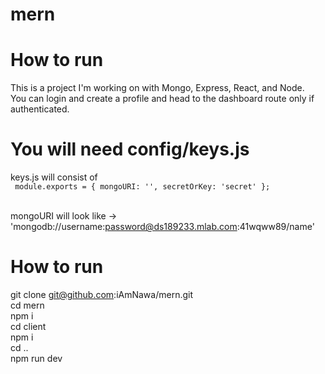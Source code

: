 # mern

# How to run
This is a project I'm working on with Mongo, Express, React, and Node.  
You can login and create a profile and head to the dashboard route only if authenticated.

# You will need config/keys.js
keys.js will consist of  
<code>
module.exports = {
  mongoURI: '',
  secretOrKey: 'secret'
};  
</code>    
mongoURI will look like -> 'mongodb://username:password@ds189233.mlab.com:41wqww89/name'

# How to run

git clone git@github.com:iAmNawa/mern.git  
cd mern  
npm i  
cd client  
npm i  
cd ..  
npm run dev  

